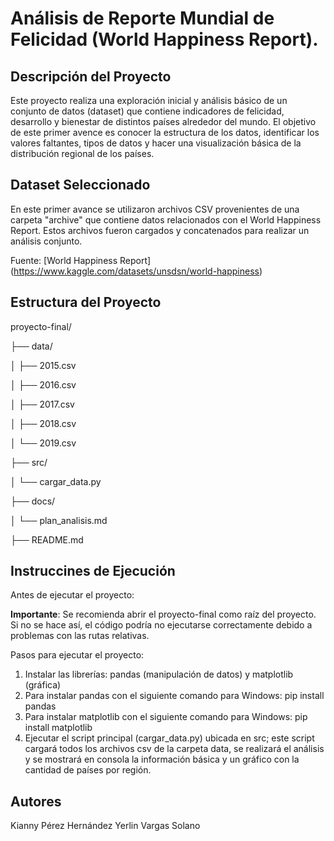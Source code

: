 # Análisis de Reporte Mundial de Felicidad (World Happiness Report).

## Descripción del Proyecto

Este proyecto realiza una exploración inicial y análisis básico de un conjunto de datos (dataset) que contiene indicadores de felicidad, desarrollo y bienestar de distintos países alrededor del mundo. El objetivo de este primer avence es conocer la estructura de los datos, identificar los valores faltantes, tipos de datos y hacer una visualización básica de la distribución regional de los países.

## Dataset Seleccionado

En este primer avance se utilizaron archivos CSV provenientes de una carpeta "archive" que contiene datos relacionados con el World Happiness Report. Estos archivos fueron cargados y concatenados para realizar un análisis conjunto.

Fuente: [World Happiness Report] (https://www.kaggle.com/datasets/unsdsn/world-happiness)

## Estructura del Proyecto

proyecto-final/

├── data/

│ ├── 2015.csv

│ ├── 2016.csv

│ ├── 2017.csv

│ ├── 2018.csv

│ └── 2019.csv

├── src/

│ └── cargar_data.py

├── docs/

│ └── plan_analisis.md

├── README.md

## Instruccines de Ejecución

Antes de ejecutar el proyecto:

**Importante**: Se recomienda abrir el proyecto-final como raíz del proyecto. Si no se hace así, el código podría no ejecutarse correctamente debido a problemas con las rutas relativas.

Pasos para ejecutar el proyecto:

1. Instalar las librerías: pandas (manipulación de datos) y matplotlib (gráfica)
2. Para instalar pandas con el siguiente comando para Windows: pip install pandas
3. Para instalar matplotlib con el siguiente comando para Windows: pip install matplotlib
4. Ejecutar el script principal (cargar_data.py) ubicada en src; este script cargará todos los archivos csv de la carpeta data, se realizará el análisis y se mostrará en consola la información básica y un gráfico con la cantidad de países por región.

## Autores

Kianny Pérez Hernández
Yerlin Vargas Solano
